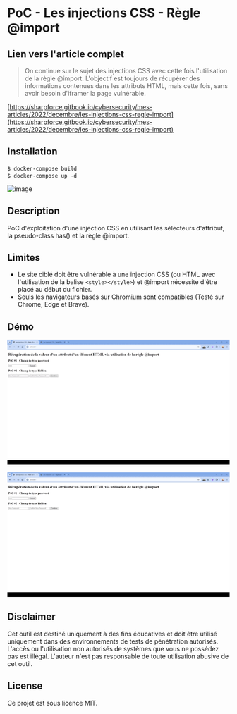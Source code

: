 # PoC - Les injections CSS - Règle @import

## Lien vers l'article complet

> On continue sur le sujet des injections CSS avec cette fois l'utilisation de la règle @import. L'objectif est toujours de récupérer des informations contenues dans les attributs HTML, mais cette fois, sans avoir besoin d'iframer la page vulnérable.

[https://sharpforce.gitbook.io/cybersecurity/mes-articles/2022/decembre/les-injections-css-regle-import](https://sharpforce.gitbook.io/cybersecurity/mes-articles/2022/decembre/les-injections-css-regle-import)

## Installation

```
$ docker-compose build
$ docker-compose up -d
```

![image](https://github.com/user-attachments/assets/130254a0-34a3-48aa-9c86-1ae961c8be69)

## Description

PoC d'exploitation d'une injection CSS en utilisant les sélecteurs d'attribut, la pseudo-class has() et la règle @import.

## Limites

- Le site ciblé doit être vulnérable à une injection CSS (ou HTML avec l'utilisation de la balise `<style></style>`) et @import nécessite d'être placé au début du fichier.
- Seuls les navigateurs basés sur Chromium sont compatibles (Testé sur Chrome, Edge et Brave).

## Démo

![](https://github.com/Sharpforce/cybersecurity-code/blob/master/les-injections-css-regle-import/demo/demo_1.gif)

![](https://github.com/Sharpforce/cybersecurity-code/blob/master/les-injections-css-regle-import/demo/demo_2.gif)

## Disclaimer

Cet outil est destiné uniquement à des fins éducatives et doit être utilisé uniquement dans des environnements de tests de pénétration autorisés. L'accès ou l'utilisation non autorisés de systèmes que vous ne possédez pas est illégal. L'auteur n'est pas responsable de toute utilisation abusive de cet outil.

## License

Ce projet est sous licence MIT.
